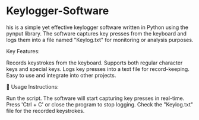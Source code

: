 # Keylogger-Software
his is a simple yet effective keylogger software written in Python using the pynput library. The software captures key presses from the keyboard and logs them into a file named "Keylog.txt" for monitoring or analysis purposes.

Key Features:

Records keystrokes from the keyboard.
Supports both regular character keys and special keys.
Logs key presses into a text file for record-keeping.
Easy to use and integrate into other projects.

🔧 Usage Instructions:

Run the script.
The software will start capturing key presses in real-time.
Press 'Ctrl + C' or close the program to stop logging.
Check the "Keylog.txt" file for the recorded keystrokes.
